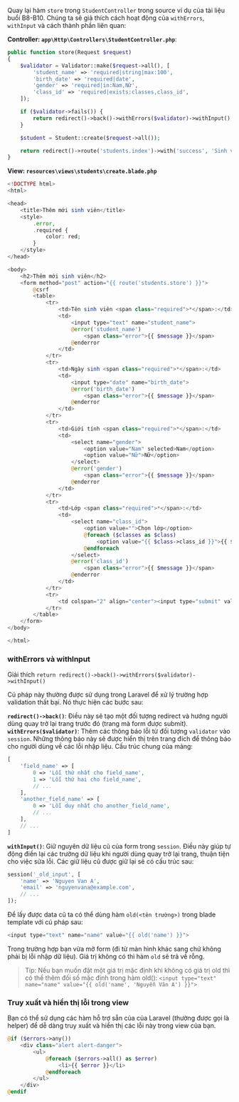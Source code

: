 Quay lại hàm `store` trong `StudentController` trong source ví dụ của tài liệu buổi B8-B10. Chúng ta sẽ giả thích cách hoạt động của `withErrors`, `withInput` và cách thành phần liên quan:

**Controller: `app\Http\Controllers\StudentController.php`**:

```php
public function store(Request $request)
{
    $validator = Validator::make($request->all(), [
        'student_name' => 'required|string|max:100',
        'birth_date' => 'required|date',
        'gender' => 'required|in:Nam,Nữ',
        'class_id' => 'required|exists:classes,class_id',
    ]);

    if ($validator->fails()) {
        return redirect()->back()->withErrors($validator)->withInput();
    }

    $student = Student::create($request->all());

    return redirect()->route('students.index')->with('success', 'Sinh viên đã được thêm thành công');
}
```

**View: `resources\views\students\create.blade.php`**

```php
<!DOCTYPE html>
<html>

<head>
    <title>Thêm mới sinh viên</title>
    <style>
        .error,
        .required {
            color: red;
        }
    </style>
</head>

<body>
    <h2>Thêm mới sinh viên</h2>
    <form method="post" action="{{ route('students.store') }}">
        @csrf
        <table>
            <tr>
                <td>Tên sinh viên <span class="required">*</span>:</td>
                <td>
                    <input type="text" name="student_name">
                    @error('student_name')
                        <span class="error">{{ $message }}</span>
                    @enderror
                </td>
            </tr>
            <tr>
                <td>Ngày sinh <span class="required">*</span>:</td>
                <td>
                    <input type="date" name="birth_date">
                    @error('birth_date')
                        <span class="error">{{ $message }}</span>
                    @enderror
                </td>
            </tr>
            <tr>
                <td>Giới tính <span class="required">*</span>:</td>
                <td>
                    <select name="gender">
                        <option value="Nam" selected>Nam</option>
                        <option value="Nữ">Nữ</option>
                    </select>
                    @error('gender')
                        <span class="error">{{ $message }}</span>
                    @enderror
                </td>
            </tr>
            <tr>
                <td>Lớp <span class="required">*</span>:</td>
                <td>
                    <select name="class_id">
                        <option value="">Chọn lớp</option>
                        @foreach ($classes as $class)
                            <option value="{{ $class->class_id }}">{{ $class->class_name }}</option>
                        @endforeach
                    </select>
                    @error('class_id')
                        <span class="error">{{ $message }}</span>
                    @enderror
                </td>
            </tr>
            <tr>
                <td colspan="2" align="center"><input type="submit" value="Thêm"></td>
            </tr>
        </table>
    </form>
</body>

</html>
```

### withErrors và withInput

Giải thích `return redirect()->back()->withErrors($validator)->withInput()`

Cú pháp này thường được sử dụng trong Laravel để xử lý trường hợp validation thất bại. Nó thực hiện các bước sau:

**`redirect()->back()`**: Điều này sẽ tạo một đối tượng redirect và hướng người dùng quay trở lại trang trước đó (trang mà form được submit).
**`withErrors($validator)`**: Thêm các thông báo lỗi từ đối tượng `validator` vào `session`. Những thông báo này sẽ được hiển thị trên trang đích để thông báo cho người dùng về các lỗi nhập liệu.
Cấu trúc chung của mảng:

```php
[
    'field_name' => [
        0 => 'Lỗi thứ nhất cho field_name',
        1 => 'Lỗi thứ hai cho field_name',
        // ...
    ],
    'another_field_name' => [
        0 => 'Lỗi duy nhất cho another_field_name',
        // ...
    ],
    // ...
]
```

**`withInput()`**: Giữ nguyên dữ liệu cũ của form trong `session`. Điều này giúp tự động điền lại các trường dữ liệu khi người dùng quay trở lại trang, thuận tiện cho việc sửa lỗi. Các giữ liệu cũ được giữ lại sẽ có cấu trúc sau:

```php
session('_old_input', [
    'name' => 'Nguyen Van A',
    'email' => 'nguyenvana@example.com',
    // ...
]);
```

Để lấy được data cũ ta có thể dùng hàm `old(<tên trường>)` trong blade template với cú pháp sau:

```php
<input type="text" name="name" value="{{ old('name') }}">
```

Trong trường hợp bạn vừa mở form (đi từ màn hình khác sang chứ không phải bị lỗi nhập dữ liệu). Giá trị không có thì hàm `old` sẽ trả về rỗng.

> Tip: Nếu bạn muốn đặt một giá trị mặc định khi không có giá trị old thì có thể thêm đối số mặc định trong hàm old(): `<input type="text" name="name" value="{{ old('name', 'Nguyễn Văn A') }}">`

### **Truy xuất và hiển thị lỗi trong view**

Bạn có thể sử dụng các hàm hỗ trợ sẵn của của Laravel (thường được gọi là helper) để dễ dàng truy xuất và hiển thị các lỗi này trong view của bạn.

```php
@if ($errors->any())
    <div class="alert alert-danger">
        <ul>
            @foreach ($errors->all() as $error)
                <li>{{ $error }}</li>
            @endforeach
        </ul>
    </div>
@endif
```
